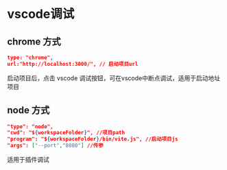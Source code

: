 # vscode调试
## chrome 方式
``` json
type: "chrome",
url:"http://localhost:3000/", // 启动项目url
```
启动项目后，点击 vscode 调试按钮，可在vscode中断点调试，适用于启动地址项目

## node 方式
``` json
"type": "node",
"cwd": "${workspaceFolder}", //项目path
"program": "${workspaceFolder}/bin/vite.js", //启动项目js
"args": ["--port","8080"] //传参
```
适用于插件调试